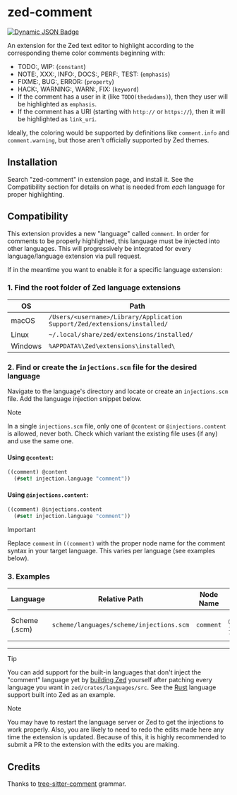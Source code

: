 # zed-comment
[![Dynamic JSON Badge](https://img.shields.io/badge/dynamic/json?url=https%3A%2F%2Fapi.zed.dev%2Fextensions%2Fcomment&query=%24.data%5B0%5D.download_count&label=download&cacheSeconds=60)](https://zed.dev/extensions?query=comment)

An extension for the Zed text editor to highlight according to the corresponding theme color comments beginning with:
- TODO:, WIP: (`constant`)
- NOTE:, XXX:, INFO:, DOCS:, PERF:, TEST: (`emphasis`)
- FIXME:, BUG:, ERROR: (`property`)
- HACK:, WARNING:, WARN:, FIX: (`keyword`)
- If the comment has a user in it (like `TODO(thedadams)`), then they user will be highlighted as `emphasis`.
- If the comment has a URI (starting with `http://` or `https://`), then it will be highlighted as `link_uri`.

Ideally, the coloring would be supported by definitions like `comment.info` and `comment.warning`, but those aren't officially supported by Zed themes.

## Installation

Search "zed-comment" in extension page, and install it. See the Compatibility section for details on what is needed from _each_ language for proper highlighting.

## Compatibility

This extension provides a new "language" called `comment`.
In order for comments to be properly highlighted, this language must be injected into other languages.
This will progressively be integrated for every language/language extension via pull request.

If in the meantime you want to enable it for a specific language extension:

### 1. Find the root folder of Zed language extensions

| OS      | Path                                                                      |
| ------- | ------------------------------------------------------------------------- |
| macOS   | `/Users/<username>/Library/Application Support/Zed/extensions/installed/` |
| Linux   | `~/.local/share/zed/extensions/installed/`                                |
| Windows | `%APPDATA%\Zed\extensions\installed\`                                     |

### 2. Find or create the `injections.scm` file for the desired language

Navigate to the language's directory and locate or create an `injections.scm` file. Add the language injection snippet below.

> [!NOTE]
> In a single `injections.scm` file, only one of `@content` or `@injections.content` is allowed, never both.
> Check which variant the existing file uses (if any) and use the same one.

#### Using `@content`:

```scheme
((comment) @content
  (#set! injection.language "comment"))
```

#### Using `@injections.content`:

```scheme
((comment) @injections.content
  (#set! injection.language "comment"))
```

> [!IMPORTANT]
> Replace `comment` in `((comment)` with the proper node name for the comment syntax in your target language. This varies per language (see examples below).

### 3. Examples

| Language      | Relative Path                            | Node Name | Snippet                                                     |
| ------------- | ---------------------------------------- | --------- | ----------------------------------------------------------- |
| Scheme (.scm) | `scheme/languages/scheme/injections.scm` | `comment` | `((comment) @content (#set! injection.language "comment"))` |

---

> [!TIP]
> You can add support for the built-in languages that don't inject the "comment" language yet by [building Zed](https://github.com/zed-industries/zed/tree/main) yourself after patching every language you want in `zed/crates/languages/src`.
> See the [Rust](https://github.com/zed-industries/zed/blob/main/crates/languages/src/rust/injections.scm) language support built into Zed as an example.

> [!NOTE]
> You may have to restart the language server or Zed to get the injections to work properly. Also, you are likely to need to redo the edits made here any time the extension is updated. Because of this, it is highly recommended to submit a PR to the extension with the edits you are making.

## Credits

Thanks to [tree-sitter-comment](https://github.com/stsewd/tree-sitter-comment) grammar.
